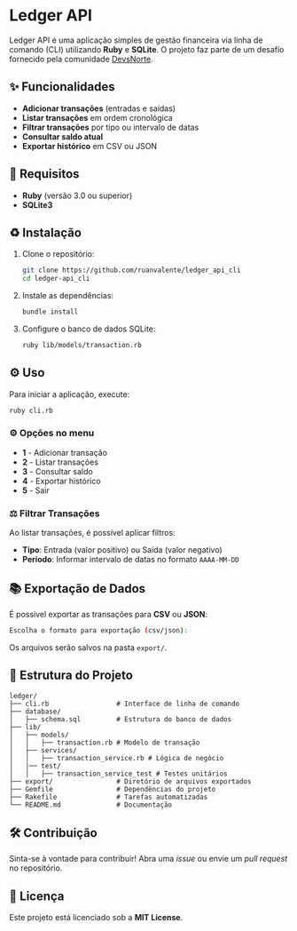 # Ledger API

Ledger API é uma aplicação simples de gestão financeira via linha de comando (CLI) utilizando **Ruby** e **SQLite**. O projeto faz parte de um desafio fornecido pela comunidade [DevsNorte](https://github.com/devsnorte/desafios/tree/main/0001-ledger).

## ✨ Funcionalidades

- **Adicionar transações** (entradas e saídas)
- **Listar transações** em ordem cronológica
- **Filtrar transações** por tipo ou intervalo de datas
- **Consultar saldo atual**
- **Exportar histórico** em CSV ou JSON

## 📝 Requisitos

- **Ruby** (versão 3.0 ou superior)
- **SQLite3**

## ♻️ Instalação

1. Clone o repositório:

   ```sh
   git clone https://github.com/ruanvalente/ledger_api_cli
   cd ledger-api_cli
   ```

2. Instale as dependências:

   ```sh
   bundle install
   ```

3. Configure o banco de dados SQLite:
   ```sh
   ruby lib/models/transaction.rb
   ```

## ⚙️ Uso

Para iniciar a aplicação, execute:

```sh
ruby cli.rb
```

### ⚙️ Opções no menu

- **1** - Adicionar transação
- **2** - Listar transações
- **3** - Consultar saldo
- **4** - Exportar histórico
- **5** - Sair

### ⚖️ Filtrar Transações

Ao listar transações, é possível aplicar filtros:

- **Tipo**: Entrada (valor positivo) ou Saída (valor negativo)
- **Período**: Informar intervalo de datas no formato `AAAA-MM-DD`

## 📚 Exportação de Dados

É possível exportar as transações para **CSV** ou **JSON**:

```sh
Escolha o formato para exportação (csv/json):
```

Os arquivos serão salvos na pasta `export/`.

## 🏢 Estrutura do Projeto

```
ledger/
├── cli.rb                 # Interface de linha de comando
├── database/
│   ├── schema.sql         # Estrutura do banco de dados
├── lib/
│   ├── models/
│   │   ├── transaction.rb # Modelo de transação
│   ├── services/
│   │   ├── transaction_service.rb # Lógica de negócio
│   |── test/
│   │   ├── transaction_service_test # Testes unitários
├── export/                # Diretório de arquivos exportados
├── Gemfile                # Dependências do projeto
├── Rakefile               # Tarefas automatizadas
└── README.md              # Documentação
```

## 🛠️ Contribuição

Sinta-se à vontade para contribuir! Abra uma _issue_ ou envie um _pull request_ no repositório.

## 💪 Licença

Este projeto está licenciado sob a **MIT License**.
